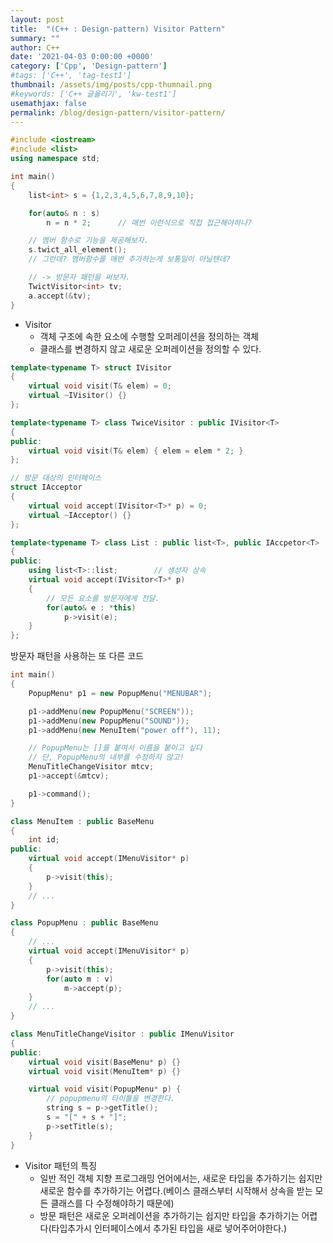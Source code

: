 ```yaml
---
layout: post
title:  "(C++ : Design-pattern) Visitor Pattern"
summary: ""
author: C++
date: '2021-04-03 0:00:00 +0000'
category: ['Cpp', 'Design-pattern']
#tags: ['C++', 'tag-test1']
thumbnail: /assets/img/posts/cpp-thumnail.png
#keywords: ['C++ 글올리기', 'kw-test1']
usemathjax: false
permalink: /blog/design-pattern/visitor-pattern/
---
```


```cpp
#include <iostream>
#include <list>
using namespace std;

int main()
{
    list<int> s = {1,2,3,4,5,6,7,8,9,10};

    for(auto& n : s)
        n = n * 2;      // 매번 이런식으로 직접 접근해야하나?

    // 멤버 함수로 기능을 제공해보자.
    s.twict_all_element();
    // 그런데? 멤버함수를 매번 추가하는게 보통일이 아닐텐데?

    // -> 방문자 패턴을 써보자.
    TwictVisitor<int> tv;
    a.accept(&tv);
}
```

* Visitor
    * 객체 구조에 속한 요소에 수행할 오퍼레이션을 정의하는 객체
    * 클래스를 변경하지 않고 새로운 오퍼레이션을 정의할 수 있다.

```cpp
template<typename T> struct IVisitor
{
    virtual void visit(T& elem) = 0;
    virtual ~IVisitor() {}
};

template<typename T> class TwiceVisitor : public IVisitor<T>
{
public:
    virtual void visit(T& elem) { elem = elem * 2; }
};
```

```cpp
// 방문 대상의 인터페이스
struct IAcceptor
{
    virtual void accept(IVisitor<T>* p) = 0;
    virtual ~IAcceptor() {}
};

template<typename T> class List : public list<T>, public IAccpetor<T>
{
public:
    using list<T>::list;        // 생성자 상속
    virtual void accept(IVisitor<T>* p)
    {
        // 모든 요소를 방문자에게 전달.
        for(auto& e : *this)
            p->visit(e);
    }
};
```

방문자 패턴을 사용하는 또 다른 코드

```cpp
int main()
{
    PopupMenu* p1 = new PopupMenu("MENUBAR");

    p1->addMenu(new PopupMenu("SCREEN"));
    p1->addMenu(new PopupMenu("SOUND"));
    p1->addMenu(new MenuItem("power off"), 11);

    // PopupMenu는 []를 붙여서 이름을 붙이고 싶다
    // 단, PopupMenu의 내부를 수정하지 않고!
    MenuTitleChangeVisitor mtcv;
    p1->accept(&mtcv);

    p1->command();
}
```

```cpp
class MenuItem : public BaseMenu
{
    int id;
public:
    virtual void accept(IMenuVisitor* p)
    {
        p->visit(this);
    }
    // ...
}
```

```cpp
class PopupMenu : public BaseMenu
{
    // ...
    virtual void accept(IMenuVisitor* p)
    {
        p->visit(this);
        for(auto m : v)
            m->accept(p);
    }
    // ...
}
```

```cpp
class MenuTitleChangeVisitor : public IMenuVisitor
{
public:
    virtual void visit(BaseMenu* p) {}
    virtual void visit(MenuItem* p) {}

    virtual void visit(PopupMenu* p) {
        // popupmenu의 타이틀을 변경한다.
        string s = p->getTitle();
        s = "[" + s + "]";
        p->setTitle(s);
    }
}
```

* Visitor 패턴의 특징
    * 일반 적인 객체 지향 프로그래밍 언어에서는, 새로운 타입을 추가하기는 쉽지만 새로운 함수를 추가하기는 어렵다.(베이스 클래스부터 시작해서 상속을 받는 모든 클래스를 다 수정해야하기 때문에)
    * 방문 패턴은 새로운 오퍼레이션을 추가하기는 쉽지만 타입을 추가하기는 어렵다(타입추가시 인터페이스에서 추가된 타입을 새로 넣어주어야한다.)